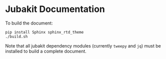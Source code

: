 # Jubakit Documentation

To build the document:

```
pip install Sphinx sphinx_rtd_theme
./build.sh
```

Note that all jubakit dependency modules (currently `tweepy` and `jq`) must be installed to build a complete document.
